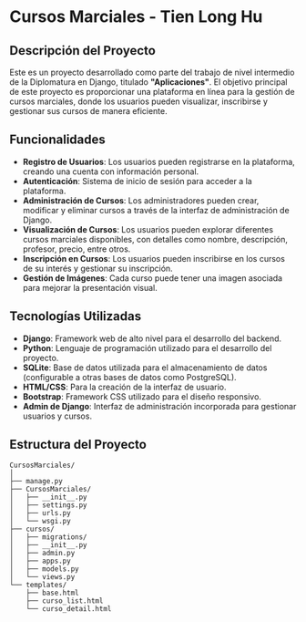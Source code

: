 # Cursos Marciales - Tien Long Hu

## Descripción del Proyecto

Este es un proyecto desarrollado como parte del trabajo de nivel intermedio de la Diplomatura en Django, titulado **"Aplicaciones"**. El objetivo principal de este proyecto es proporcionar una plataforma en línea para la gestión de cursos marciales, donde los usuarios pueden visualizar, inscribirse y gestionar sus cursos de manera eficiente.

## Funcionalidades

- **Registro de Usuarios**: Los usuarios pueden registrarse en la plataforma, creando una cuenta con información personal.
- **Autenticación**: Sistema de inicio de sesión para acceder a la plataforma.
- **Administración de Cursos**: Los administradores pueden crear, modificar y eliminar cursos a través de la interfaz de administración de Django.
- **Visualización de Cursos**: Los usuarios pueden explorar diferentes cursos marciales disponibles, con detalles como nombre, descripción, profesor, precio, entre otros.
- **Inscripción en Cursos**: Los usuarios pueden inscribirse en los cursos de su interés y gestionar su inscripción.
- **Gestión de Imágenes**: Cada curso puede tener una imagen asociada para mejorar la presentación visual.

## Tecnologías Utilizadas

- **Django**: Framework web de alto nivel para el desarrollo del backend.
- **Python**: Lenguaje de programación utilizado para el desarrollo del proyecto.
- **SQLite**: Base de datos utilizada para el almacenamiento de datos (configurable a otras bases de datos como PostgreSQL).
- **HTML/CSS**: Para la creación de la interfaz de usuario.
- **Bootstrap**: Framework CSS utilizado para el diseño responsivo.
- **Admin de Django**: Interfaz de administración incorporada para gestionar usuarios y cursos.

## Estructura del Proyecto

```plaintext
CursosMarciales/
│
├── manage.py
├── CursosMarciales/
│   ├── __init__.py
│   ├── settings.py
│   ├── urls.py
│   └── wsgi.py
├── cursos/
│   ├── migrations/
│   ├── __init__.py
│   ├── admin.py
│   ├── apps.py
│   ├── models.py
│   └── views.py
└── templates/
    ├── base.html
    ├── curso_list.html
    └── curso_detail.html
